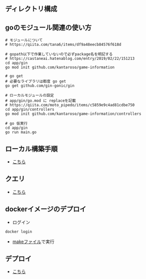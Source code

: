 ## ディレクトリ構成

## goのモジュール関連の使い方

```sell
# モジュールについて
# https://qiita.com/tana6/items/df9a48eecb84576f618d

# gopath以下で作業していないので必ずpackage名を明記する
# https://castaneai.hatenablog.com/entry/2019/02/22/151213
cd app/gin
go mod init github.com/kantaroso/game-information

# go get
# 必要なライブラリは都度 go get
go get github.com/gin-gonic/gin

# ローカルモジュールの設定
# app/gin/go.mod に replaceを記載
# https://qiita.com/moto_pipedo/items/c5859e9c4ad81cdbe750
cd app/gin/controllers
go mod init github.com/kantaroso/game-information/controllers

# go 仮実行
cd app/gin
go run main.go

```

## ローカル構築手順

* [こちら](infra/docker-compose/README.md)


## クエリ

* [こちら](https://github.com/kantaroso/game-information/tree/master/documents/sql)

## dockerイメージのデプロイ

* ログイン
```
docker login
```

* [makeファイル](Makefile)で実行

## デプロイ

* [こちら](infra/docker-compose/deploy/vue/README.md)
